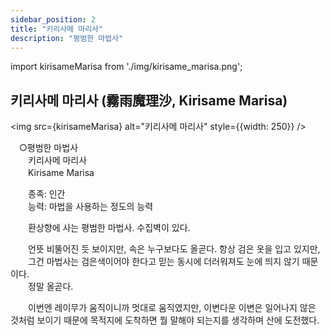 ```yaml
---
sidebar_position: 2
title: "키리사메 마리사"
description: "평범한 마법사"
---
```


import kirisameMarisa from './img/kirisame_marisa.png';

## 키리사메 마리사 (霧雨魔理沙, Kirisame Marisa)

<img src={kirisameMarisa} alt="키리사메 마리사" style={{width: 250}} />

　○평범한 마법사  
　　키리사메 마리사  
　　Kirisame Marisa  

　　종족: 인간  
　　능력: 마법을 사용하는 정도의 능력  

　　환상향에 사는 평범한 마법사. 수집벽이 있다.  

　　언뜻 비뚤어진 듯 보이지만, 속은 누구보다도 올곧다. 항상 검은 옷을 입고 있지만,  
　　그건 마법사는 검은색이어야 한다고 믿는 동시에 더러워져도 눈에 띄지 않기 때문이다.  
　　정말 올곧다.  

　　이번엔 레이무가 움직이니까 멋대로 움직였지만, 이변다운 이변은 일어나지 않은 것처럼 보이기 때문에 목적지에 도착하면 뭘 말해야 되는지를 생각하며 산에 도전했다.  
